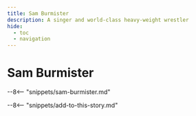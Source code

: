 ```yaml
---
title: Sam Burmister
description: A singer and world‑class heavy‑weight wrestler
hide:
  - toc
  - navigation 
---
```


# Sam Burmister

<!--
**ddmmmyyyy — ddmmmyyyy**
-->

--8<-- "snippets/sam-burmister.md"

--8<-- "snippets/add-to-this-story.md"